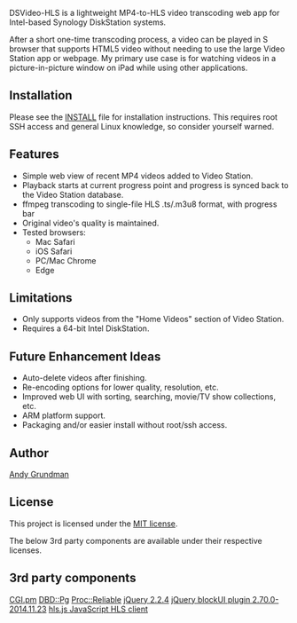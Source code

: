 DSVideo-HLS is a lightweight MP4-to-HLS video transcoding web app for Intel-based Synology DiskStation systems.

After a short one-time transcoding process, a video can be played in S browser that supports HTML5
video without needing to use the large Video Station app or webpage. My primary use case is for watching
videos in a picture-in-picture window on iPad while using other applications.

## Installation

Please see the [INSTALL](INSTALL.md) file for installation instructions. This requires root SSH access and
general Linux knowledge, so consider yourself warned.

## Features

* Simple web view of recent MP4 videos added to Video Station.
* Playback starts at current progress point and progress is synced back to the Video Station database.
* ffmpeg transcoding to single-file HLS .ts/.m3u8 format, with progress bar
* Original video's quality is maintained.
* Tested browsers:
    * Mac Safari
    * iOS Safari
    * PC/Mac Chrome
    * Edge

## Limitations

* Only supports videos from the "Home Videos" section of Video Station.
* Requires a 64-bit Intel DiskStation.

## Future Enhancement Ideas

* Auto-delete videos after finishing.
* Re-encoding options for lower quality, resolution, etc.
* Improved web UI with sorting, searching, movie/TV show collections, etc.
* ARM platform support.
* Packaging and/or easier install without root/ssh access.

## Author

[Andy Grundman](andy@hybridized.org)

## License

This project is licensed under the [MIT license](LICENSE).

The below 3rd party components are available under their respective licenses.

## 3rd party components

[CGI.pm](https://metacpan.org/release/CGI)
[DBD::Pg](https://metacpan.org/release/DBD-Pg)
[Proc::Reliable](https://metacpan.org/release/Proc-Reliable)
[jQuery 2.2.4](https://jquery.com)
[jQuery blockUI plugin 2.70.0-2014.11.23](http://malsup.com/jquery/block/)
[hls.js JavaScript HLS client](https://github.com/video-dev/hls.js/)
